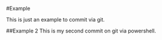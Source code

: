 #Example

This is just an example to commit via git.

##Example 2
This is my second commit on git via powershell.
